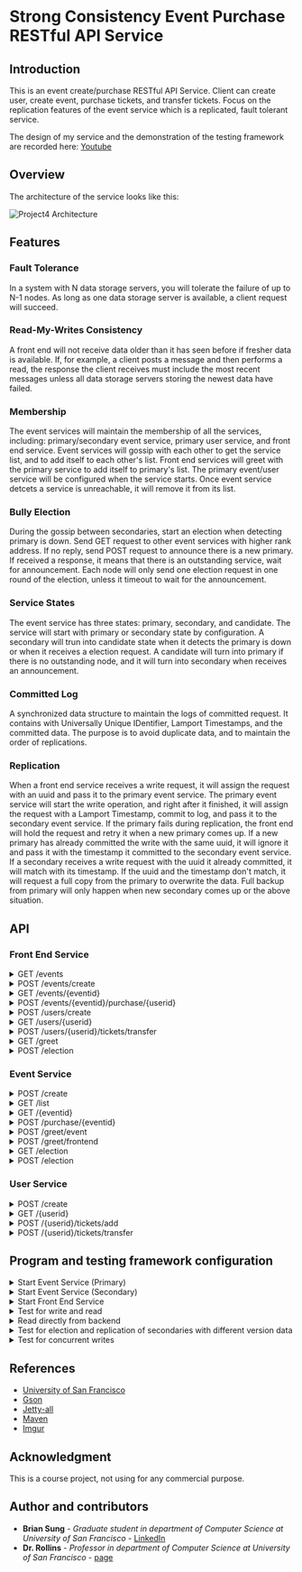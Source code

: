 # Strong Consistency Event Purchase RESTful API Service

## Introduction

This is an event create/purchase RESTful API Service. Client can create user, create event, purchase tickets, and transfer tickets. Focus on the replication features of the event service which is a replicated, fault tolerant service.

The design of my service and the demonstration of the testing framework are recorded here: [Youtube](https://youtu.be/fq_06zrdYSk?t=17m53s)

## Overview

The architecture of the service looks like this:

![Project4 Architecture](https://i.imgur.com/g14jmLB.jpg)

## Features

### Fault Tolerance

In a system with N data storage servers, you will tolerate the failure of up to N-1 nodes. As long as one data storage server is available, a client request will succeed.

### Read-My-Writes Consistency

A front end will not receive data older than it has seen before if fresher data is available. If, for example, a client posts a message and then performs a read, the response the client receives must include the most recent messages unless all data storage servers storing the newest data have failed.

### Membership

The event services will maintain the membership of all the services, including: primary/secondary event service, primary user service, and front end service. Event services will gossip with each other to get the service list, and to add itself to each other's list. Front end services will greet with the primary service to add itself to primary's list. The primary event/user service will be configured when the service starts. Once event service detcets a service is unreachable, it will remove it from its list.

### Bully Election

During the gossip between secondaries, start an election when detecting primary is down. Send GET request to other event services with higher rank address. If no reply, send POST request to announce there is a new primary. If received a response, it means that there is an outstanding service, wait for announcement. Each node will only send one election request in one round of the election, unless it timeout to wait for the announcement.

### Service States

The event service has three states: primary, secondary, and candidate. The service will start with primary or secondary state by configuration. A secondary will trun into candidate state when it detects the primary is down or when it receives a election request. A candidate will turn into primary if there is no outstanding node, and it will turn into secondary when receives an announcement.

### Committed Log

A synchronized data structure to maintain the logs of committed request. It contains with Universally Unique IDentifier, Lamport Timestamps, and the committed data. The purpose is to avoid duplicate data, and to maintain the order of replications.

### Replication

When a front end service receives a write request, it will assign the request with an uuid and pass it to the primary event service. The primary event service will start the write operation, and right after it finished, it will assign the request with a Lamport Timestamp, commit to log, and pass it to the secondary event service. If the primary fails during replication, the front end will hold the request and retry it when a new primary comes up. If a new primary has already committed the write with the same uuid, it will ignore it and pass it with the timestamp it committed to the secondary event service. If a secondary receives a write request with the uuid it already committed, it will match with its timestamp. If the uuid and the timestamp don't match, it will request a full copy from the primary to overwrite the data. Full backup from primary will only happen when new secondary comes up or the above situation.

## API

### Front End Service

<details>
<summary>GET /events</summary>

Responses:

<table>
	<tr><td>Code</td><td>Description</td></tr>
	<tr><td>200</td><td>Event Details<br/>
<pre>
[
	{
		"eventid": 0, 
		"eventname": "string", 
		"userid": 0,		
		"avail": 0, 
		"purchased": 0
	} 
]
	</pre></td></tr>
	<tr><td>400</td><td>No events found</td></tr>
</table>
</details>


<details>
<summary>POST /events/create </summary>
	
Body:

<pre>
{
	"userid": 0,
	"eventname": "string",
	"numtickets": 0
}
</pre>

Responses:

<table>
	<tr><td>Code</td><td>Description</td></tr>
	<tr><td>200</td><td>Event created
<pre>
{
	"eventid": 0
}	
</pre></td></tr>
	<tr><td>400</td><td>Event unsuccessfully created</td></tr>
</table>
</details>

<details>
<summary>GET /events/{eventid}</summary>

Responses:

<table>
	<tr><td>Code</td><td>Description</td></tr>
	<tr><td>200</td><td>Event Details<br/>
<pre>
{
	"eventid": 0, 
	"eventname": "string", 
	"userid": 0,		
	"avail": 0, 
	"purchased": 0
}
</pre></td></tr>
	<tr><td>400</td><td>Event not found</td></tr>
</table>
</details>

<details>
<summary>POST /events/{eventid}/purchase/{userid}</summary>
Body:

<pre>
{
	"tickets": 0
}
</pre>


Responses:

<table>
	<tr><td>Code</td><td>Description</td></tr>
	<tr><td>200</td><td>Tickets purchased</td></tr>
	<tr><td>400</td><td>Tickets could not be purchased</td></tr>
</table>
</details>

<details>
<summary>POST /users/create</summary>

Body:

<pre>
{
	"username": "string"
}
</pre>

Responses:

<table>
	<tr><td>Code</td><td>Description</td></tr>
	<tr><td>200</td><td>User created<br/>
<pre>
{
	"userid": 0
}	
</pre></td></tr>
	<tr><td>400</td><td>User could not be created</td></tr>
</table>
</details>

<details>
<summary>GET /users/{userid}</summary>

Responses:

<table>
	<tr><td>Code</td><td>Description</td></tr>
	<tr><td>200</td><td>User Details<br/>
<pre>
{
	"userid": 0,
	"username": "string",
	"tickets": [
		{
			"eventid": 0, 
			"eventname": "string", 
			"userid": 0,		
			"avail": 0, 
			"purchased": 0
		}
	]	
}
</pre></td></tr>
	<tr><td>400</td><td>User not found</td></tr>
</table>
</details>

<details>
<summary>POST /users/{userid}/tickets/transfer</summary>

Body:
<pre>
{
	"eventid": 0,
	"tickets": 0,
	"targetuser": 0
}
</pre>

Responses:

<table>
	<tr><td>Code</td><td>Description</td></tr>
	<tr><td>200</td><td>Event tickets transferred</td></tr>
	<tr><td>400</td><td>Tickets could not be transferred</td></tr>
</table>

</details>

<details>
<summary>GET /greet</summary>

Responses:

<table>
	<tr><td>Code</td><td>Description</td></tr>
	<tr><td>200</td><td>Front End Service is running</td></tr>
</table>

</details>

<details>
<summary>POST /election</summary>

Body:
<pre>
{
	"port": 0
}
</pre>

Responses:

<table>
	<tr><td>Code</td><td>Description</td></tr>
	<tr><td>200</td><td>New primary event service has been configured</td></tr>
</table>

</details>


### Event Service

<details>
<summary>POST /create</summary>

Body:

<pre>
{
	"userid": 0,
	"eventname": "string",
	"numtickets": 0
}
</pre>

Responses:

<table>
	<tr><td>Code</td><td>Description</td></tr>
	<tr><td>200</td><td>Event created
<pre>
{
	"eventid": 0
}	
</pre></td></tr>
	<tr><td>400</td><td>Event unsuccessfully created</td></tr>

</table>
</details>

<details>
<summary>GET /list</summary>

Responses:

<table>
	<tr><td>Code</td><td>Description</td></tr>
	<tr><td>200</td><td>List of events <br/>
<pre>
[
	{
		"eventid": 0, 
		"eventname": "string", 
		"userid": 0,		
		"avail": 0, 
		"purchased": 0
	}
]	
</pre>
	</td></tr>
</table>
</details>

<details>
<summary>GET /{eventid}</summary>

Responses:

<table>
	<tr><td>Code</td><td>Description</td></tr>
	<tr><td>200</td><td>Event details<br/>
<pre>
{
	"eventid": 0, 
	"eventname": "string", 
	"userid": 0,		
	"avail": 0, 
	"purchased": 0
}
</pre>
	</tr>
	<tr><td>400</td><td>Event not found</tr>
</table>
</details>

<details>
<summary>POST /purchase/{eventid}</summary>

Body:

<pre>
{
	"userid": 0,
	"eventid": 0,
	"tickets": 0
}
</pre>

Responses:

<table>
	<tr><td>Code</td><td>Description</td></tr>
	<tr><td>200</td><td>Event tickets purchased</tr>
	<tr><td>400</td><td>Tickets could not be purchased</tr>
</table>

</details>

<details>
<summary>POST /greet/event</summary>

Body:

<pre>
{
	"port": 0,
}
</pre>

Responses:

<table>
	<tr><td>Code</td><td>Description</td></tr>
	<tr><td>200</td><td>Service list<br/>
<pre>
[
	{
		"service": "event",
		"address": "10.0.1.9:4599",
		"primary": true
	},
	{
		"service": "frontend",
		"address": "10.0.1.5:4560",
		"primary": false
	}
]
</pre>
	</tr>
	<tr><td>400</td><td>Service unreachable</tr>
</table>

</details>

<details>
<summary>POST /greet/frontend</summary>

Body:

<pre>
{
	"port": 0,
}
</pre>

Responses:

<table>
	<tr><td>Code</td><td>Description</td></tr>
	<tr><td>200</td><td>Service list<br/>
<pre>
[
	{
		"service": "event",
		"address": "10.0.1.9:4599",
		"primary": true
	},
	{
		"service": "frontend",
		"address": "10.0.1.5:4560",
		"primary": false
	}
]
</pre>
	</tr>
	<tr><td>400</td><td>Service unreachable</tr>
</table>

</details>

<details>
<summary>GET /election</summary>

Responses:

<table>
	<tr><td>Code</td><td>Description</td></tr>
	<tr><td>200</td><td>A service with higher rank is running</tr>
</table>

</details>

<details>
<summary>POST /election</summary>

Body:

<pre>
{
	"port": 0,
}
</pre>

Responses:

<table>
	<tr><td>Code</td><td>Description</td></tr>
	<tr><td>200</td><td>New primary event service has been configured</tr>
	<tr><td>400</td><td>Service unreachable</tr>
</table>

</details>


### User Service

<details>
<summary>POST /create</summary>

Body:

<pre>
{
	"username": "string"
}
</pre>

Responses:

<table>
	<tr><td>Code</td><td>Description</td></tr>
	<tr><td>200</td><td>User created<br/>
<pre>
{
	"userid": 0
}	
</pre>
</tr>
<tr><td>400</td><td>User unsuccessfully created</tr>
</table>
</details>

<details>
<summary>GET /{userid}</summary>

Responses:

<table>
	<tr><td>Code</td><td>Description</td></tr>
	<tr><td>200</td><td>User details<br/>
<pre>
{
	"userid": 0,
	"username": "string",
	"tickets": [
		{
			"eventid": 0
		}
	]
}
</pre>
</tr>
	<tr><td>400</td><td>User not found</tr>
</table>
</details>

<details>
<summary>POST /{userid}/tickets/add</summary>

Body:

<pre>
{
	"eventid": 0,
	"tickets": 0
}
</pre>

Responses:

<table>
	<tr><td>Code</td><td>Description</td></tr>
	<tr><td>200</td><td>Event tickets added</tr>
	<tr><td>400</td><td>Tickets could not be added</tr>

</table>
</details>

<details>
<summary>POST /{userid}/tickets/transfer</summary>

Body:

<pre>
{
	"eventid": 0,
	"tickets": 0,
	"targetuser": 0
}
</pre>

Responses:

<table>
	<tr><td>Code</td><td>Description</td></tr>
	<tr><td>200</td><td>Event tickets transfered</tr>
	<tr><td>400</td><td>Tickets could not be transfered</tr>
</table>

</details>


## Program and testing framework configuration

<details>
<summary>Start Event Service (Primary)</summary>

```
$ java -cp project4.jar EventService.EventServiceDriver -port <port> -primaryEvent this - primaryUser <address_of_primary_user>
```

</details>

<details>
<summary>Start Event Service (Secondary)</summary>

```
$ java -cp project4.jar EventService.EventServiceDriver -port <port> -primaryEvent <address_of_primary_event> - primaryUser <address_of_primary_user>
```

</details>

<details>
<summary>Start Front End Service</summary>

```
$ java -cp project4.jar FrontEndService.FrontEndDriver -port <port> -primaryEvent <address_of_primary_event> - primaryUser <address_of_primary_user>
```

</details>

<details>
<summary>Test for write and read</summary>

```
$ python test_wr.py <choose_0_to_2_for_different_eventname> <address_of_front_end>
```

</details>

<details>
<summary>Read directly from backend</summary>

```
$ python3 test_read_backend.py <address_of_event_service>
```

</details>

<details>
<summary>Test for election and replication of secondaries with different version data</summary>

```
$ python3 test_diff_ver.py <address_of_front_end>
```

</details>

</details>

<details>
<summary>Test for concurrent writes</summary>

```
$ java -cp project4.jar Usage.ConcurrentTest <0_for_create_1_for_purchase> <address_of_front_end> <times_of_test>
```

</details>


## References
* [University of San Francisco](https://www.usfca.edu/)
* [Gson](https://mvnrepository.com/artifact/com.google.code.gson/gson/2.8.2)
* [Jetty-all](https://mvnrepository.com/artifact/org.eclipse.jetty.aggregate/jetty-all/9.4.9.v20180320)
* [Maven](https://maven.apache.org/guides/getting-started/maven-in-five-minutes.html)
* [Imgur](https://imgur.com/)

## Acknowledgment

This is a course project, not using for any commercial purpose.

## Author and contributors

* **Brian Sung** - *Graduate student in department of Computer Science at University of San Francisco* - [LinkedIn](https://www.linkedin.com/in/brianisadog/)
* **Dr. Rollins** - *Professor in department of Computer Science at University of San Francisco* - [page](http://srollins.cs.usfca.edu/)